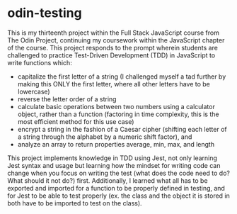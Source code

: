 # odin-testing

This is my thirteenth project within the Full Stack JavaScript course from The Odin Project, continuing my coursework within the JavaScript chapter of the course. This project responds to the prompt wherein students are challenged to practice Test-Driven Development (TDD) in JavaScript to write functions which: 

- capitalize the first letter of a string (I challenged myself a tad further by making this ONLY the first letter, where all other letters have to be lowercase)
- reverse the letter order of a string
- calculate basic operations between two numbers using a calculator object, rather than a function (factoring in time complexity, this is the most efficient method for this use case)
- encrypt a string in the fashion of a Caesar cipher (shifting each letter of a string through the alphabet by a numeric shift factor), and
- analyze an array to return properties average, min, max, and length

This project implements knowledge in TDD using Jest, not only learning Jest syntax and usage but learning how the mindset for writing code can change when you focus on writing the test (what does the code need to do? What should it not do?) first. Additionally, I learned what all has to be exported and imported for a function to be properly defined in testing, and for Jest to be able to test properly (ex. the class and the object it is stored in both have to be imported to test on the class).
